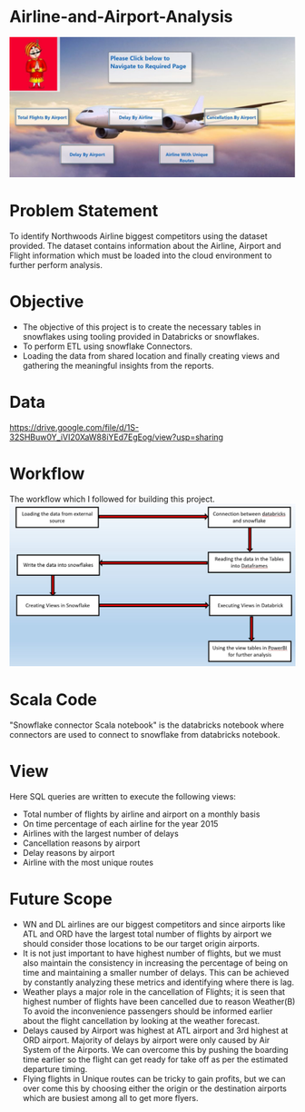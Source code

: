 # Airline-and-Airport-Analysis

![alt text](/sample_images/bg1.JPG)

# Problem Statement
To identify Northwoods Airline biggest competitors using the dataset provided. The dataset contains information about the Airline, Airport and Flight information which must be loaded into the cloud environment to further perform analysis.

# Objective
* The objective of this project is to create the necessary tables in snowflakes using tooling provided in Databricks or snowflakes. 
* To perform ETL using snowflake Connectors. 
* Loading the data from shared location and finally creating views and gathering the meaningful insights from the reports. 

# Data
https://drive.google.com/file/d/1S-32SHBuw0Y_iVI20XaW88iYEd7EgEog/view?usp=sharing

# Workflow
The workflow which I followed for building this project. 
![](/sample_images/image%202.JPG)

# Scala Code
"Snowflake connector Scala notebook" is the databricks notebook where connectors are used to connect to snowflake from databricks notebook.

# View
Here SQL queries are written to execute the following views:

* Total number of flights by airline and airport on a monthly basis
* On time percentage of each airline for the year 2015
* Airlines with the largest number of delays
* Cancellation reasons by airport
* Delay reasons by airport
* Airline with the most unique routes

# Future Scope 

* WN and DL airlines are our biggest competitors and since airports like ATL and ORD have the largest total number of flights by airport we should consider those locations to be our target origin airports.
* It is not just important to have highest number of flights, but we must also   maintain the consistency in increasing the percentage of being on time and maintaining a smaller number of delays. This can be achieved by constantly analyzing these metrics and identifying where there is lag. 
* Weather plays a major role in the cancellation of Flights; it is seen that highest number of flights have been cancelled due to reason Weather(B) To avoid the inconvenience passengers should be informed earlier about the flight cancellation by looking at the weather forecast. 
* Delays caused by Airport was highest at ATL airport and 3rd highest at ORD airport. Majority of delays by airport were only caused by Air System of the Airports. We can overcome this by pushing the boarding time earlier so the flight can get ready for take off as per the estimated departure timing.
* Flying flights in Unique routes can be tricky to gain profits, but we can over come this by choosing either the origin or the destination airports which are busiest among all to get more flyers.

